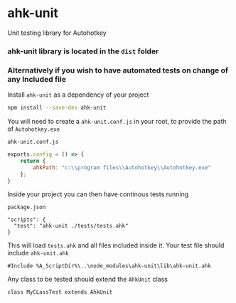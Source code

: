 # ahk-unit
Unit testing library for Autohotkey

### ahk-unit library is located in the `dist` folder
###
###
### Alternatively if you wish to have automated tests on change of any Included file

Install `ahk-unit` as a dependency of your project

```bash
npm install --save-dev ahk-unit
```

You will need to create a `ahk-unit.conf.js` in your root, to provide the path of `Autohotkey.exe`

`ahk-unit.conf.js`
```js
exports.config = () => {
	return {
		ahkPath: "c:\\program files\\Autohotkey\\Autohotkey.exe"
	};
}
```

Inside your project you can then have continous tests running

`package.json`
```
"scripts": {
  "test": "ahk-unit ./tests/tests.ahk"
}
```

This will load `tests.ahk` and all files included inside it.
Your test file should include `ahk-unit.ahk`

```
#Include %A_ScriptDir%\..\node_modules\ahk-unit\lib\ahk-unit.ahk
```

Any class to be tested should extend the `AhkUnit` class

```
class MyCLassTest extends AhkUnit
```